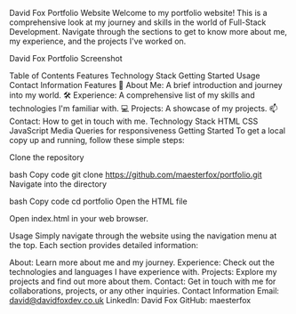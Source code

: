 David Fox Portfolio Website
Welcome to my portfolio website! This is a comprehensive look at my journey and skills in the world of Full-Stack Development. Navigate through the sections to get to know more about me, my experience, and the projects I've worked on.

David Fox Portfolio Screenshot

Table of Contents
Features
Technology Stack
Getting Started
Usage
Contact Information
Features
🤵 About Me: A brief introduction and journey into my world.
🛠️ Experience: A comprehensive list of my skills and technologies I'm familiar with.
💻 Projects: A showcase of my projects.
📫 Contact: How to get in touch with me.
Technology Stack
HTML
CSS
JavaScript
Media Queries for responsiveness
Getting Started
To get a local copy up and running, follow these simple steps:

Clone the repository

bash
Copy code
git clone https://github.com/maesterfox/portfolio.git
Navigate into the directory

bash
Copy code
cd portfolio
Open the HTML file

Open index.html in your web browser.

Usage
Simply navigate through the website using the navigation menu at the top. Each section provides detailed information:

About: Learn more about me and my journey.
Experience: Check out the technologies and languages I have experience with.
Projects: Explore my projects and find out more about them.
Contact: Get in touch with me for collaborations, projects, or any other inquiries.
Contact Information
Email: david@davidfoxdev.co.uk
LinkedIn: David Fox
GitHub: maesterfox